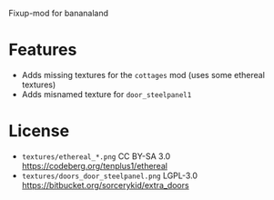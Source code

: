 
Fixup-mod for bananaland

# Features

* Adds missing textures for the `cottages` mod (uses some ethereal textures)
* Adds misnamed texture for `door_steelpanel1`

# License

* `textures/ethereal_*.png` CC BY-SA 3.0 https://codeberg.org/tenplus1/ethereal
* `textures/doors_door_steelpanel.png` LGPL-3.0 https://bitbucket.org/sorcerykid/extra_doors